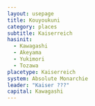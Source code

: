 ```yaml
---
layout: usepage
title: Kouyoukuni
category: places
subtitle: Kaiserreich
hasinit:
  - Kawagashi
  - Akeyama
  - Yukimori
  - Tozawa
placetype: Kaiserreich
system: Absolute Monarchie
leader: "Kaiser ???" 
capital: Kawagashi
---
```


